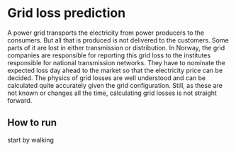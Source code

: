 # Grid loss prediction
A power grid transports the electricity from power producers to the consumers. But all that is produced is not delivered to the customers. Some parts of it are lost in either transmission or distribution. In Norway, the grid companies are responsible for reporting this grid loss to the institutes responsible for national transmission networks. They have to nominate the expected loss day ahead to the market so that the electricity price can be decided.  The physics of grid losses are well understood and can be calculated quite accurately given the grid configuration. Still, as these are not known or changes all the time, calculating grid losses is not straight forward.

## How to run

start by walking
